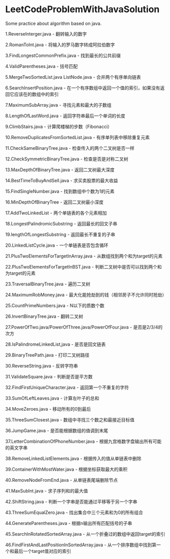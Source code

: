# LeetCodeProblemWithJavaSolution
Some practice about algorithm based on java.

1.ReverseInterger.java - 翻转输入的数字

2.RomanToInt.java - 将输入的罗马数字转成阿拉伯数字

3.FindLongestCommonPrefix.java - 找到最长的公共前缀

4.ValidParentheses.java - 括号匹配

5.MergeTwoSortedList.java ListNode.java - 合并两个有序单向链表

6.SearchInsertPosition.java - 在一个有序数组中返回一个值的索引，如果没有返回它应该在的数组中的索引

7.MaximumSubArray.java - 寻找元素和最大的子数组

8.LengthOfLastWord.java - 返回字符串最后一个单词的长度

9.ClimbStairs.java - 计算爬楼梯的步数（Fibonacci）

10.RemoveDuplicatesFromSortedList.java - 有序单列表中移除重复元素

11.CheckSameBinaryTree.java - 检查传入的两个二叉树是否一样

12.CheckSymmetricBinaryTree.java - 检查是否是对称二叉树

13.MaxDepthOfBinaryTree.java - 返回二叉树最大深度

14.BestTimeToBuyAndSell.java - 求买卖股票的最大收益

15.FindSingleNumber.java - 找到数组中个数为1的元素

16.MinDepthOfBinaryTree - 返回二叉树最小深度

17.AddTwoLinkedList - 两个单链表的各个元素相加

18.LongestPalindromicSubstring - 返回最长的回文子串

19.lengthOfLongestSubstring - 返回最长不重复的子串

20.LinkedListCycle.java - 一个单链表是否包含循环

21.PlusTwoElementsForTargetInArray.java - 从数组找到两个和为target的元素

22.PlusTwoElementsForTargetInBST.java - 判断二叉树中是否可以找到两个和为target的元素

23.TraversalBinaryTree.java - 遍历二叉树

24.MaximumRobMoney.java - 最大化能抢劫到的钱（相邻房子不允许同时抢劫）

25.CountPrimeNumbers.java - N以下的质数个数

26.InvertBinaryTree.java - 翻转二叉树

27.PowerOfTwo.java/PowerOfThree.java/PowerOfFour.java - 是否是2/3/4的次方

28.IsPalindromeLinkedList,java - 是否是回文链表

29.BinaryTreePath.java - 打印二叉树路径

30.ReverseString.java - 反转字符串

31.ValidateSquare.java - 判断是否是平方数

32.FindFirstUniqueCharacter.java - 返回第一个不重复的字符

33.SumOfLeftLeaves.java - 计算左叶子的总和

34.MoveZeroes.java - 移动所有的0到最后

35.ThreeSumClosest.java - 数组中寻找三个数之和最接近目标值

36.JumpGame.java - 是否能根据数组的值调到末尾

37.LetterCombinationOfPhoneNumber.java - 根据九宫格数字盘输出所有可能的英文字串

38.RemoveLinkedListElements.java - 根据传入的值从单链表中删除

39.ContainerWithMostWater.java - 根据坐标获取最大的乘积

40.RemoveNodeFromEnd.java - 从单链表尾端删除节点

41.MaxSubInt.java - 求子序列和的最大值

42.ShiftString.java - 判断一个字串是否能通过平移等于另一个字串

43.ThreeSumEqualZero.java - 找出集合中三个元素和为0的所有组合

44.GenerateParentheses.java - 根据n输出所有匹配括号的子串

45.SearchInRotatedSortedArray.java - 从一个折叠过的数组中返回target的索引

46.FindFirstAndLastPositionInSortedArray.java - 从一个排序数组中找到第一个和最后一个target值对应的索引

